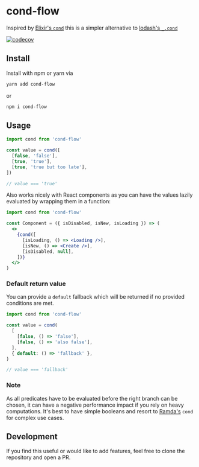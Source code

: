 # cond-flow

Inspired by [Elixir's `cond`](https://elixir-lang.org/getting-started/case-cond-and-if.html#cond) this is a simpler alternative to [lodash's `_.cond`](https://lodash.com/docs/4.17.15#cond)

[![codecov](https://codecov.io/gh/erikmueller/cond-flow/branch/master/graph/badge.svg?token=WCNYJSZK51)](https://codecov.io/gh/erikmueller/cond-flow)

## Install

Install with npm or yarn via

```sh
yarn add cond-flow
```

or

```sh
npm i cond-flow
```

## Usage

```js
import cond from 'cond-flow'

const value = cond([
  [false, 'false'],
  [true, 'true'],
  [true, 'true but too late'],
])

// value === 'true'
```

Also works nicely with React components as you can have the values lazily evaluated by wrapping them in a function:

```jsx
import cond from 'cond-flow'

const Component = ({ isDisabled, isNew, isLoading }) => (
  <>
    {cond([
      [isLoading, () => <Loading />],
      [isNew, () => <Create />],
      [isDisabled, null],
    ])}
  </>
)
```

### Default return value

You can provide a `default` fallback which will be returned if no provided conditions are met.

```js
import cond from 'cond-flow'

const value = cond(
  [
    [false, () => 'false'],
    [false, () => 'also false'],
  ],
  { default: () => 'fallback' },
)

// value === 'fallback'
```

### Note

As all predicates have to be evaluated before the right branch can be chosen, it can have a negative performance impact if you rely on heavy computations. It's best to have simple booleans and resort to [Ramda's](https://ramdajs.com/docs/#cond) `cond` for complex use cases.

## Development

If you find this useful or would like to add features, feel free to clone the repository and open a PR.

